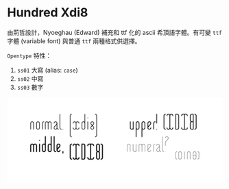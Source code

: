 # Hundred Xdi8

由荊哲設計，Nyoeghau (Edward) 補充和 ttf 化的 ascii 希頂語字體。有可變 `ttf` 字體 (variable font) 與普通 `ttf` 兩種格式供選擇。

`Opentype` 特性：

1. `ss01` 大寫 (alias: `case`)
2. `ss02` 中寫
3. `ss03` 數字

![Sample](case_sample.png)
